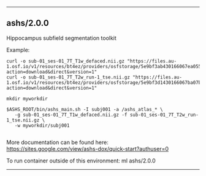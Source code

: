 
----------------------------------
## ashs/2.0.0 ##
Hippocampus subfield segmentation toolkit

Example:
```
curl -o sub-01_ses-01_7T_T1w_defaced.nii.gz "https://files.au-1.osf.io/v1/resources/bt4ez/providers/osfstorage/5e9bf3ab430166067ea05564?action=download&direct&version=1" 
curl -o sub-01_ses-01_7T_T2w_run-1_tse.nii.gz "https://files.au-1.osf.io/v1/resources/bt4ez/providers/osfstorage/5e9bf3d1430166067ba07bff?action=download&direct&version=1"

mkdir myworkdir

$ASHS_ROOT/bin/ashs_main.sh -I subj001 -a /ashs_atlas_* \
   -g sub-01_ses-01_7T_T1w_defaced.nii.gz -f sub-01_ses-01_7T_T2w_run-1_tse.nii.gz \
   -w myworkdir/subj001
   
```
More documentation can be found here: https://sites.google.com/view/ashs-dox/quick-start?authuser=0

To run container outside of this environment: ml ashs/2.0.0

----------------------------------
